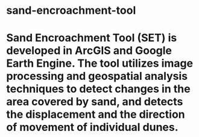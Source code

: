 # sand-encroachment-tool
# Sand Encroachment Tool (SET) is developed in ArcGIS and Google Earth Engine. The tool utilizes image processing and geospatial analysis techniques to detect changes in the area covered by sand, and detects the displacement and the direction of movement of individual dunes. 


